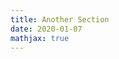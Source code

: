 ```yaml
---
title: Another Section
date: 2020-01-07
mathjax: true
---
```

<!--

This page represents the landing page for "????" section. It is also shown under the homepage header for "????". It should be therefore relatively short and sweet.

\-->

